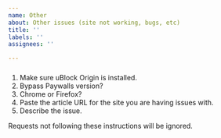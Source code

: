 ```yaml
---
name: Other
about: Other issues (site not working, bugs, etc)
title: ''
labels: ''
assignees: ''

---
```



###
1. Make sure uBlock Origin is installed.
2. Bypass Paywalls version?
3. Chrome or Firefox?
4. Paste the article URL for the site you are having issues with.
5. Describe the issue.

Requests not following these instructions will be ignored.
###
